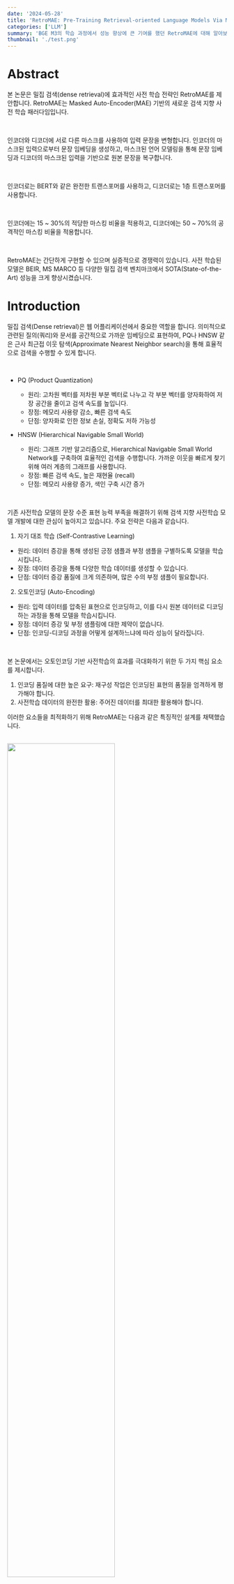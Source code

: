 ```yaml
---
date: '2024-05-28'
title: 'RetroMAE: Pre-Training Retrieval-oriented Language Models Via Masked Auto-Encoder 논문 리뷰'
categories: ['LLM']
summary: 'BGE M3의 학습 과정에서 성능 향상에 큰 기여를 했던 RetroMAE에 대해 알아보자!'
thumbnail: './test.png'
---
```


<div id="Abstract"></div>

# Abstract

본 논문은 밀집 검색(dense retrieval)에 효과적인 사전 학습 전략인 RetroMAE를 제안합니다. RetroMAE는 Masked Auto-Encoder(MAE) 기반의 새로운 검색 지향 사전 학습 패러다임입니다.

<br>

인코더와 디코더에 서로 다른 마스크를 사용하여 입력 문장을 변형합니다. 인코더의 마스크된 입력으로부터 문장 임베딩을 생성하고, 마스크된 언어 모델링을 통해 문장 임베딩과 디코더의 마스크된 입력을 기반으로 원본 문장을 복구합니다.

<br>

인코더로는 BERT와 같은 완전한 트랜스포머를 사용하고, 디코더로는 1층 트랜스포머를 사용합니다.

<br>

인코더에는 15 ~ 30%의 적당한 마스킹 비율을 적용하고, 디코더에는 50 ~ 70%의 공격적인 마스킹 비율을 적용합니다.

<br>

RetroMAE는 간단하게 구현할 수 있으며 실증적으로 경쟁력이 있습니다. 사전 학습된 모델은 BEIR, MS MARCO 등 다양한 밀집 검색 벤치마크에서 SOTA(State-of-the-Art) 성능을 크게 향상시켰습니다.

<div id="Introduction"></div>

# Introduction

밀집 검색(Dense retrieval)은 웹 어플리케이션에서 중요한 역할을 합니다. 의미적으로 관련된 질의(쿼리)와 문서를 공간적으로 가까운 임베딩으로 표현하여, PQ나 HNSW 같은 근사 최근접 이웃 탐색(Approximate Nearest Neighbor search)을 통해 효율적으로 검색을 수행할 수 있게 합니다.

<br>

- PQ (Product Quantization)

  - 원리: 고차원 벡터를 저차원 부분 벡터로 나누고 각 부분 벡터를 양자화하여 저장 공간을 줄이고 검색 속도를 높입니다.
  - 장점: 메모리 사용량 감소, 빠른 검색 속도
  - 단점: 양자화로 인한 정보 손실, 정확도 저하 가능성

- HNSW (Hierarchical Navigable Small World)
  - 원리: 그래프 기반 알고리즘으로, Hierarchical Navigable Small World Network를 구축하여 효율적인 검색을 수행합니다. 가까운 이웃을 빠르게 찾기 위해 여러 계층의 그래프를 사용합니다.
  - 장점: 빠른 검색 속도, 높은 재현율 (recall)
  - 단점: 메모리 사용량 증가, 색인 구축 시간 증가

<br>

기존 사전학습 모델의 문장 수준 표현 능력 부족을 해결하기 위해 검색 지향 사전학습 모델 개발에 대한 관심이 높아지고 있습니다. 주요 전략은 다음과 같습니다.

1. 자기 대조 학습 (Self-Contrastive Learning)

- 원리: 데이터 증강을 통해 생성된 긍정 샘플과 부정 샘플을 구별하도록 모델을 학습시킵니다.
- 장점: 데이터 증강을 통해 다양한 학습 데이터를 생성할 수 있습니다.
- 단점: 데이터 증강 품질에 크게 의존하며, 많은 수의 부정 샘플이 필요합니다.

2. 오토인코딩 (Auto-Encoding)

- 원리: 입력 데이터를 압축된 표현으로 인코딩하고, 이를 다시 원본 데이터로 디코딩하는 과정을 통해 모델을 학습시킵니다.
- 장점: 데이터 증강 및 부정 샘플링에 대한 제약이 없습니다.
- 단점: 인코딩-디코딩 과정을 어떻게 설계하느냐에 따라 성능이 달라집니다.

<br>

본 논문에서는 오토인코딩 기반 사전학습의 효과를 극대화하기 위한 두 가지 핵심 요소를 제시합니다.

1. 인코딩 품질에 대한 높은 요구: 재구성 작업은 인코딩된 표현의 품질을 엄격하게 평가해야 합니다.
2. 사전학습 데이터의 완전한 활용: 주어진 데이터를 최대한 활용해야 합니다.

이러한 요소들을 최적화하기 위해 RetroMAE는 다음과 같은 특징적인 설계를 채택했습니다.

<br>

<img style="width: 70%;" src="retroMAE/figure1.PNG">

- 새로운 MAE 워크플로우: 입력 문장은 두 개의 다른 마스크를 통해 두 번 변형됩니다.
  - 인코더는 첫 번째 마스크된 입력을 사용하여 문장 임베딩을 생성합니다.
  - 디코더는 두 번째 마스크된 입력과 문장 임베딩을 결합하여 마스크된 언어 모델링(MLM)을 통해 원본 문장을 복구합니다.
- 비대칭 구조: RetroMAE는 비대칭 모델 구조를 사용합니다.
  - 인코더는 입력 문장에 대한 판별적인 임베딩을 생성할 수 있는 완전한 BERT 모델입니다.
  - 디코더는 입력 문장을 재구성하는 역할을 수행하는 단일 레이어 트랜스포머로 구성되어 매우 단순화되었습니다.
- 비대칭 마스킹 비율: 인코더와 디코더의 입력에 대해 서로 다른 마스킹 비율을 적용합니다.
  - 인코더 입력은 MLM에서 일반적으로 사용되는 비율보다 약간 높은 15~30%로 마스킹됩니다.
  - 디코더 입력은 훨씬 더 공격적인 50~70% 비율로 마스킹됩니다.

RetroMAE의 설계는 다음과 같은 이유로 사전학습 효과를 높이는 데 유리합니다.

<br>

- 인코딩 품질 향상

기존의 auto-regression 방식은 디코딩 과정에서 접두사에만 집중할 수 있으며, MLM은 입력 토큰의 일부(15%)만 마스킹합니다.

<br>

RetroMAE는 디코딩을 위해 입력의 대부분을 공격적으로 마스킹하여 디코더 입력만으로는 재구성이 충분하지 않도록 만들고, 문장 임베딩에 크게 의존하도록 합니다.

<br>

그래서 인코더는 입력의 심층적인 의미를 포착해야 합니다.

- 학습 신호 생성

기존 MLM 방식은 입력 토큰의 15%에서만 학습 신호를 생성합니다. 반면, RetroMAE는 입력의 대부분에서 학습 신호를 생성할 수 있습니다.

<br>

디코더가 단일 레이어로 구성되었다는 점을 고려하여,  two-stream attention(Yang et al., 2019)과 position-specific attention mask(Dong et al., 2019)를 기반으로 향상된 디코딩을 제안합니다.

<br>

이를 통해 100%의 토큰을 재구성에 사용할 수 있으며, 각 토큰은 재구성을 위해 고유한 컨텍스트를 샘플링할 수 있습니다.

<br>

RetroMAE는 간단하게 구현할 수 있으며 실증적으로 경쟁력이 있습니다.

<br>

Wikipedia, BookCorpus, MS MARCO 말뭉치를 사용하여 BERT base scale 인코더를 학습했습니다.

<br>

zero-shot setting으로 BEIR에서 평균 45.2점을 기록했습니다.

<br>

지도 학습 설정에서 standard knowledge distillation procedures에 따라 MS MARCO passage retrieval에서 MRR@10 41.6을 달성했습니다

<br>

두 결과 모두 동일한 모델 크기 및 사전학습 조건에서 밀집 검색 모델 중 최고 수준의 성능입니다.

<div id="Methodology"></div>

# Methodology

본 논문에서는 검색 지향 사전학습을 위해 새로운 마스크된 오토인코더 모델을 개발했습니다. 이 모델은 두 가지 모듈로 구성됩니다.

- BERT-like 인코더 $ \Phi enc(·)$: 문장 임베딩을 생성합니다.
- 1층 트랜스포머 기반 디코더 $ \Phi dec(·)$: 문장을 재구성합니다.

### RetroMAE의 작동 방식:

1. 원본 문장 $X$를 $\widetilde{X}_{enc}$로 마스킹합니다.
2. $\widetilde{X}_{enc}$를 인코더에 입력하여 문장 임베딩 $h_{\widetilde{X}}$를 생성합니다.
3. 원본 문장 $X$를 다시 마스킹하여 (다른 마스크 사용) $\widetilde{X}_{dec를}$를 생성합니다.
4. $\widetilde{X}_{dec를}$와 $h_{\widetilde{X}}$를 함께 사용하여 디코더를 통해 원본 문장 $X$를 재구성합니다.

<img style="width: 100%;" src="retroMAE/figure2.PNG">

<div id="Encoding"></div>

## Encoding

인코딩 단계에서는 입력 문장 $X$를 $\widetilde{X}_{enc}$c로 변형합니다. 이 과정에서 일부 토큰이 무작위로 특수 토큰 [M]으로 대체됩니다.

<br>

이때 마스킹 비율은 15~30% 정도로 적당하게 설정하여 입력 정보의 대부분을 유지합니다.

<br>

변형된 입력 $\widetilde{X}_{enc}$는 인코더 $ \Phi enc(·)$에 의해 문장 임베딩 $h_{\widetilde{X}}$로 변환됩니다.

<br>

$h_{\widetilde{X}} ←  \Phi  enc(\widetilde{X}_{enc})$

<br>

인코더는 12개의 레이어와 768개의 hidden dimension을 갖는 BERT와 유사한 구조를 사용하며, 문장의 심층적인 의미를 효과적으로 포착합니다.

<br>

일반적인 관행에 따라, [CLS] 토큰의 최종 hidden 상태를 문장 임베딩으로 선택합니다.

<div id="Decoding"></div>

## Decoding

디코딩 단계에서는 입력 문장 $X$를 $\widetilde{X}_{dec}$로 변형합니다. 

<br>

이때 마스킹 비율은 인코더에서 사용된 것보다 더 공격적으로 50~70%의 토큰이 마스킹됩니다. 마스크된 입력은 문장 임베딩과 결합되어 디코더에 의해 원본 문장으로 재구성됩니다.

<br>

$H_{\widetilde{X}_{dec}} ← [h_{\widetilde{X}} , e_{x1} + p_1, ..., e_{xN} + p_N ]$

<br>

위 식에서 $e_{xi}$는 $x_i(x_i∈masked)$의 임베딩을 나타내며, 추가적인 위치 임베딩 $p_i$가 더해집니다.

<br>

최종적으로, 디코더 $Φ_{dec}$는 다음 목적 함수를 최적화하여 원본 문장 $X$를 재구성하도록 학습됩니다.

<br>

$L_{dec} =\sum_{x_i∈masked}CE(x_i |Φ_{dec}(H_{\widetilde{X}_{dec}}  ))$

<br>

CE는 cross-entropy loss를 의미합니다. 앞서 언급했듯이, 디코더는 1층 트랜스포머 기반으로 구성됩니다.

<br>

공격적인 마스킹과 매우 단순화된 네트워크 구조로 인해 디코딩은 어려운 작업이 되며, 이는 원본 입력을 높은 충실도로 복원하기 위해 고품질의 문장 임베딩 생성을 강제합니다.

<div id="Enhanced Decoding"></div>

## Enhanced Decoding

디코딩 과정의 한 가지 제약은 학습 신호(cross-entropy loss)가 마스크된 토큰에서만 얻어진다는 점입니다.

<br>

또한, 모든 마스크된 토큰은 항상 동일한 컨텍스트$(H_{\widetilde{X}_{dec}})$를 기반으로 재구성됩니다. 우리는 다음 두 가지 조건을 충족하면 사전 학습 효과를 더욱 향상시킬 수 있다고 주장합니다.

1. 입력 문장에서 더 많은 학습 신호를 얻을 수 있어야 합니다.
2. 재구성 작업이 다양한 컨텍스트를 기반으로 수행될 수 있어야 합니다.

이를 위해  two-stream self-attention(Yang et al., 2019)과 position-specific attention mask(Dong et al., 2019)에서 영감을 얻은 향상된 디코딩 방법을 제안합니다. 구체적으로, 디코딩 작업을 위해 두 개의 입력 스트림 $H_1$(쿼리) 및 $H_2$(컨텍스트)를 생성합니다.

<br>

$H_1 ← [h_{\widetilde{X}} + p_0, ..., h_{\widetilde{X}} + p_N ]$

$H_2 ← [h_{\widetilde{X}} , e_{x_1} + p_1, ..., e_{x_N} + p_N ]$

<br>

여기서 $e_{x_i}$는 마스킹 하지 않고 입력 문장 $X$의 모든 토큰에 대한 임베딩을 활용합니다.

<br>

또한, 위치 특정 어텐션 마스크 $M ∈ R^{L×L}$을 도입하여 self-attention을 수행합니다.

<br>

$Q = H_1W^Q, K = H_2W^K, V = H_2W^V$

<br>

$M_{ij}=\left\{\begin{matrix}
0, \; can \, be \, attended,\\−∞, \; masked;
\end{matrix}\right.$

<br>

$A = softmax(\frac{Q^T K }{\sqrt{d}} + M)V.$


<br>

출력 $A$는 $H_1$과 함께 원본 입력을 재구성하는 데 사용됩니다. 최종적으로 다음 목적 함수를 최적화합니다.

<br>

$L_{dec} = \sum_{x_i∈X} CE(x_i |A, H_1)$

<br>

디코더는 단 하나의 트랜스포머 레이어로 구성되어 있으므로, 각 토큰 $x_i$는 행렬 $M$의 $i$번째 행에서 볼 수 있는 컨텍스트를 기반으로 재구성됩니다. 

<br>

<img style="width: 46%;" src="retroMAE/sic1.PNG">

<br>

$s(X$≠$i)$: 현재 토큰 $x_i$를 제외한 나머지 입력 문장 $X$에서 일부 토큰들을 무작위로 선택

<br>

$(i$≠$0)$: 문장 시작 토큰 [CLS]에 해당하는 첫 번째 위치는 항상 모든 토큰에게 공개됩니다. 이는 문장 전체의 의미를 담고 있는 [CLS] 토큰을 모든 토큰이 참조할 수 있도록 하여 문맥 정보를 더 잘 활용하도록 합니다.

<br>

본 논문에서는 향상된 디코딩을 포함한 RetroMAE 사전 학습 워크플로우를 알고리즘 1로 요약합니다.

<br>

<img style="width: 50%;" src="retroMAE/algo1.PNG">

<br>

BERT의 기존 마스크된 언어 모델링(MLM) 작업은 인코더에 유지됩니다. 인코더의 손실 $L_{enc}$는 디코더의 손실 $L_{dec}$와 함께 최종 학습 손실을 구성합니다.

<br>

### RetroMAE 사전 학습 워크플로우의 특징

1. 까다로운 재구성 작업

공격적인 마스킹 비율과 매우 단순화된 디코더 네트워크 구조로 인해 재구성 작업이 어려워졌습니다. 이는 인코더가 입력 문장의 의미를 충분히 포착하도록 강제하여 고품질의 문장 임베딩을 생성하게 합니다.

2. 풍부한 사전 학습 신호

입력 문장의 모든 토큰이 재구성에 사용될 수 있으므로 비지도 말뭉치에서 풍부한 사전 학습 신호를 얻을 수 있습니다. 이는 기존 MLM 방식(마스크된 토큰의 15%만 사용)보다 더 많은 정보를 활용하여 모델을 학습시킬 수 있음을 의미합니다.

3. 간단한 구현

정교한 데이터 증강 및 부정 샘플링이 필요하지 않습니다. 디코더의 단순성으로 인해 BERT/RoBERTa 스타일의 기존 사전 학습과 유사한 계산 비용을 유지합니다.

<div id="Experimental Studies"></div>

# Experimental Studies

<div id=" Experiment Settings"></div>

##  Experiment Settings

###  Pre-training

- 영어 Wikipedia 및 BookCorpus

BERT (Devlin et al., 2019)에서 사용된 것과 동일한 사전 학습 말뭉치를 재사용합니다. SEED (Lu et al., 2021), Condenser (Gao and Callan, 2021)와 같은 이전 검색 지향 사전 학습 연구에서도 자주 사용되는 데이터셋입니다.

- MS MARCO 말뭉치

coCondenser (Gao and Callan, 2022)를 따라 MS MARCO(Bing 검색 엔진에서 얻은 질의와 문서 쌍으로 구성된 대규모 데이터셋) 말뭉치를 사용하여 밀집 검색을 위한 도메인 내 사전 학습 효과를 분석합니다. 

<br> 

MS MARCO 데이터셋을 사용한 in-domain pre-training이 MS MARCO 자체의 검색 성능에는 중요한 영향을 미치지만, 다른 데이터셋에는 큰 영향을 미치지 않는다는 것을 발견했습니다.

### Evaluation

1. MS MARCO (Nguyen et al., 2016)

Bing 검색에서 가져온 질의를 포함하며, 본 논문에서는 502,939개의 학습 질의와 6,980개의 평가 질의(Dev)를 포함하는 passage retrieval task를 사용합니다. 880만 개의 후보 passage 중에서 답변을 검색해야 합니다.

2. Natural Questions (Kwiatkowski et al., 2019)

Google에서 가져온 질의로 구성되며, 79,168개의 학습 질의, 8,757개의 개발 질의, 3,610개의 테스트 질의가 있습니다. 21,015,324개의 Wikipedia passage 중에서 답변을 검색해야 합니다.

3. BEIR benchmark (Thakur et al., 2021)

zero-shot 검색 성능을 평가합니다. BEIR은 사전 학습된 모델을 MS MARCO 질의로 미세 조정하고 다른 18개 데이터셋에 대한 zero-shot transferability을 평가합니다. 

<br>

저희 실험 연구에서는 세 가지 유형의 기준 방법(baseline methods)을 고려합니다.

### Generic models

본 실험에서는 다음과 같은 일반적인 사전 학습된 언어 모델을 사용합니다.

1. BERT (Devlin et al., 2019): 실제 응용에서 가장 널리 사용되는 사전 학습된 언어 모델입니다. 또한, 밀집 검색을 위한 인코딩 네트워크로 자주 미세 조정됩니다.

2. RoBERTa (Liu et al., 2019): 상당히 확장된 학습 데이터와 개선된 학습 설정을 통해 BERT를 향상시킨 모델입니다.

3. DeBERTa (He et al., 2020b): 분리된 어텐션 메커니즘과 향상된 마스크 디코더를 통해 BERT 및 RoBERTa를 더욱 개선한 모델입니다. GLUE 및 SuperGLUE와 같은 NLU 벤치마크에서 가장 강력한 사전 학습 모델 중 하나입니다.

### Retrieval oriented models

1. 자기 대조 학습 (Self-Contrastive Learning, SCL) 기반 모델

- SimCSE (Gao et al., 2021): 드롭아웃으로 증강된 앵커 문장의 여러 버전을 구별하도록 언어 모델을 학습합니다.
- LaPraDoR (Xu et al., 2022): 기존 ICT 사전학습(Guu et al., 2020; Chang et al., 2020)을 개선하여 쿼리 및 문서 인코더를 반복적으로 학습시켜 부정 샘플의 규모를 확장합니다.
- DiffCSE (Chuang et al., 2022): 자기 대조 학습과 조건부 차이 예측을 함께 활용하여 SimCSE를 향상시킵니다.

2. 오토인코딩 (Auto-Encoding, AE) 기반 모델

- Condenser (Gao and Callan, 2021): 문장 임베딩을 인코더의 중간 hidden state와 결합하여 마스크 언어 모델링(MLM) 디코더를 활용하여 마스크된 토큰을 예측합니다.
- SEED (Lu et al., 2021): 문장 임베딩을 사용하여 auto-regression 방식으로 원본 입력을 복구합니다.

### Implementation details

RetroMAE는 인코더로 bi-directional transformers를 사용하며, 12개의 레이어, 768개의 hidden dimension, 30522개의 토큰 어휘(BERT base와 동일)를 가지고 있습니다. 

<br>

디코더는 1개의 레이어로 구성된 트랜스포머입니다. 기본 마스킹 비율은 인코더의 경우 0.3, 디코더의 경우 0.5입니다.

- 학습 환경

  - 8개의 Nvidia A100 (40GB) GPU를 갖춘 머신에서 학습이 진행됩니다.
  - AdamW 옵티마이저를 사용하며, 학습률은 1e-4, 배치 크기는 디바이스당 32, 총 8 에폭 동안 학습합니다.
  
- 소프트웨어 환경

    - PyTorch 1.8 및 HuggingFace transformers 4.16으로 구현되었습니다.

- 평가 방법

  - Zero-shot 평가: BEIR의 공식 스크립트를 사용하여 사전 학습된 모델을 준비하고 평가합니다.
  
    <br>
  
  - 지도 학습 평가: DPR (Karpukhin et al., 2020) 및 ANCE (Xiong et al., 2020)를 사용하여 사전 학습된 모델을 미세 조정하고 평가합니다.

    <br>

  - MS MARCO 평가: standard knowledge distillation 기법을 사용하여 모델 성능을 평가합니다. <br>구체적으로, ANCE로 미세 조정된 bi-encoder가 질문과 관련 없지만 bi-encoder가 관련 있다고 잘못 판단하는 문서 hard negatives에 대해 BERT base scale cross-encoder를 학습시키고, KL-divergence를 최소화하여 bi-encoder를 추가로 미세 조정합니다. <br> <br> cross-encoder: 질문과 문서를 함께 입력으로 받아 관련성을 직접적으로 예측하는 모델 

<br>

이 방법은 배치 크기를 현저히 증가시킬 수 있습니다. 예를 들어, 텍스트 길이가 8192인 경우, 배치 크기를 20배 이상 증가시킬 수 있습니다.

4. GPU 간의 임베딩 공유

서로 다른 GPU에서 생성된 임베딩은 브로드캐스트되어, 분산 환경에서 각 디바이스가 모든 임베딩을 얻을 수 있게 합니다. 이는 배치 내 음성 샘플의 규모를 크게 확장합니다.

5. MCLS 전략

충분한 계산 자원이나 데이터가 없는 사용자를 위해, 긴 텍스트 모델을 훈련할 필요 없이 모델의 긴 텍스트 처리 능력을 향상시키는 MCLS 전략을 제안합니다.

<br>

이 전략은 추론 동안 텍스트 의미를 포착하기 위해 다중 CLS 토큰을 활용합니다. 

<br> 

구체적으로, 이 방법은 일정 수의 토큰마다 하나의 CLS 토큰을 삽입합니다(실험에서는 각 256개 토큰마다 하나의 “[CLS]” 토큰을 삽입). 각 CLS 토큰은 주변 토큰들로부터 의미 정보를 포착할 수 있습니다.

<br>

최종적으로, 모든 CLS 토큰의 마지막 은닉 상태들을 평균내어 최종 텍스트 임베딩을 얻습니다.

<div id="Experiment"></div>

# Experiment

<div id="Multi-Lingual Retrieval"></div>

## Multi-Lingual Retrieval

### 평가 방법

- MIRACL 벤치마크: MIRACL은 여러 언어로 구성된 질문과 지문 쌍으로 이루어진 검색 작업 세트입니다. 각 작업은 동일한 언어로 작성된 질문과 지문으로 구성되며, 총 18개 언어를 포함합니다.
   
   <br>
  
- Pyserini 검색 엔진: 검색 작업은 Pyserini 검색 엔진을 사용하여 수행됩니다. Pyserini는 다양한 검색 모델을 쉽게 구현하고 실험할 수 있도록 도와주는 오픈 소스 도구입니다.

   <br>

- 평가 지표: 검색 성능은 주로 nDCG@10 지표를 사용하여 평가합니다. nDCG@10은 검색 결과의 순위와 관련성을 고려하여 상위 10개 결과의 품질을 측정합니다. 또한, Recall@100 지표도 함께 측정하여 전체 검색 성능을 파악합니다.

### 비교 대상

- BM25: 전통적인 검색 모델로, 단어 빈도 및 역 문서 빈도를 기반으로 문서의 관련성을 계산합니다.
- mDPR3, mContriever4, mE5large, E5mistral-7b: 사전 학습된 언어 모델을 사용하여 질문과 지문을 벡터 공간에 매핑하고, 벡터 간 유사도를 기반으로 검색하는 Dense Retrieval 모델입니다.
- OpenAI3: OpenAI에서 최근 공개한 Text-Embedding-3-Large 모델로, 강력한 성능을 보이는 Dense Retrieval 모델입니다.

### 실험 설정

- BM25 토크나이저: BM25 모델은 XLM-Roberta 모델의 토크나이저를 사용합니다. 이는 mDPR3 모델과 동일한 토크나이저를 사용하여 두 모델 간 공정한 비교를 가능하게 하고, 검색 속도를 동일하게 유지하기 위함입니다.

직관적으로, contrastive objective를 최적화하는 것은 부정적 인스턴스를 서로 멀리 밀어내므로 균일성을 개선하거나 이방성 문제를 완화할 수 있습니다.

<br>

M3-Embedding은 Dense Retrieval 기능만으로도 다른 기준 모델들을 능가하는 우수한 검색 성능을 보여줍니다.

<br>

평균 성능뿐만 아니라 대부분의 개별 언어에서도 일관된 성능 우위를 유지합니다. 훨씬 더 큰 Mistral-7B 모델을 사용하고 영어 데이터로 특별히 학습된 E5mistral-7b와 비교해도 M3-Embedding은 영어에서는 비슷한 결과를, 다른 언어에서는 더 나은 결과를 보여줍니다.

<br>

M3-Embedding은 Sparse Retrieval 기능도 효과적으로 학습하여 모든 언어에서 일반적인 BM25 방식보다 우수한 성능을 나타냅니다.

<br>

Multi-Vector Retrieval은 질문과 지문 임베딩 간의 세밀한 상호 작용을 통해 관련성 점수를 계산하여 검색 성능을 추가적으로 향상시킵니다.

<br>

Dense Retrieval과 Sparse Retrieval 방식을 결합하면 각각의 방식보다 더 나은 성능을 얻을 수 있으며, 세 가지 방식, 즉 Dense Retrieval, Sparse Retrieval, Multi-Vector Retrieval을 모두 통합하면 최상의 성능을 달성할 수 있습니다.

<br>

<img style="width: 100%;" src="bge-m3/table2.PNG">

<div id="Cross-Lingual Retrieval"></div>

## Cross-Lingual Retrieval

25개의 비영어 언어로 작성된 질문을 포함하는 MKQA 벤치마크를 사용하여, 영어 위키피디아 말뭉치에서 정답 지문을 검색하는 작업을 수행합니다.

### 평가 방법

- MKQA 벤치마크: MKQA는 다국어 질문 응답(Multilingual Question Answering) 벤치마크로, 비영어 질문에 대해 영어 위키피디아에서 정답 지문을 찾는 작업을 포함합니다. 이를 통해 다양한 언어에 대한 검색 모델의 성능을 평가할 수 있습니다.
- BEIR 말뭉치: BEIR(Benchmarking IR Datasets)는 정보 검색(Information Retrieval) 작업을 위한 다양한 데이터 세트를 제공합니다. 본 실험에서는 BEIR에서 제공하는 잘 처리된 영어 위키피디아 말뭉치를 사용하여 검색 작업을 수행합니다.
- 평가 지표: 주요 평가 지표로 Recall@100을 사용합니다. Recall@100은 검색 결과 상위 100개 중 정답 지문이 포함된 비율을 나타내며, 교차 언어 검색 성능을 측정하는 데 유용한 지표입니다. 또한, 보조 지표로 Recall@20도 함께 보고합니다

다국어 검색 실험과 마찬가지로, M3-Embedding은 교차 언어 검색에서도 Dense Retrieval 기능만으로 다른 기준 모델들을 능가하는 우수한 성능을 보여줍니다.

<br>

MKQA 벤치마크에서는 MIRACL 벤치마크와 달리, E5mistral-7b와 같은 경쟁력 있는 기준 모델들이 일부 언어에서 M3-Embedding과 비슷하거나 더 나은 결과를 보여주기도 합니다.

<br>

그러나 기준 모델들은 아랍어(ar), 크메르어(km), 히브리어(he)와 같은 저자원 언어를 비롯한 많은 다른 언어에서 성능이 저하되는 경향을 보입니다.

<br>

반면, M3-Embedding은 포괄적인 비지도 학습 데이터를 통해 사전 학습되어 모든 언어에서 비교적 안정적인 성능을 유지합니다.

<br>

M3-Embedding (Sparse)는 여전히 BM25보다 우수하지만, 다른 방법들과 비교했을 때 성능이 좋지 않습니다. 이는 질문과 지문이 서로 다른 언어로 표현되어 교차 언어 검색에 사용할 수 있는 공통 용어가 매우 제한적이기 때문입니다.

<div id="Multilingual Long-Doc Retrieval"></div>

## Multilingual Long-Doc Retrieval

더 긴 시퀀스에 대한 검색 성능을 평가하기 위해 두 가지 벤치마크를 사용합니다.

1. MLDR (Multilingual Long-Doc Retrieval): 위키피디아, Wudao, mC4에서 추출한 다국어 문서로 구성된 벤치마크입니다. 다양한 언어로 작성된 긴 문서 검색 능력을 평가하는 데 사용됩니다.
2. NarrativeQA: 영어로만 구성된 벤치마크로, 긴 문서에서 질문에 대한 답변을 찾는 능력을 평가하는 데 사용됩니다.

이전 실험에서 사용했던 기준 모델 외에, 긴 문서 검색 능력이 뛰어난 다음 모델들을 추가로 비교합니다.

- JinaEmbeddingv2: 긴 문서 검색에 특화된 임베딩 모델입니다.
- text-embedding-ada-002, text-embedding-3-large: OpenAI에서 개발한 텍스트 임베딩 모델로, 긴 문서 검색에서 우수한 성능을 보여줍니다.

긴 문서 검색에서 M3 (Sparse) 방식이 Dense Retrieval 방식보다 더 효과적인 것으로 나타났습니다. M3 (Sparse)는 Dense Retrieval 방식보다 약 10 포인트 높은 성능을 보여주었습니다.

<br>

Multi-Vector Retrieval 방식 또한 인상적인 성능 향상을 가져왔습니다. M3 (Dense) 방식에 Multi-Vector Retrieval을 적용하면 5.1 포인트 이상의 성능 향상을 얻을 수 있습니다.

<br>

모든 검색 방법(Dense Retrieval, Sparse Retrieval, Multi-Vector Retrieval)을 결합하면 평균 65.0이라는 뛰어난 성능을 달성할 수 있습니다.

<br>

M3-Embedding이 긴 문서 검색에서 왜 경쟁력을 갖는지 탐구하기 위해, 몇 가지 추가 실험을 진행했습니다.

<br>

미세 조정 단계에서 긴 문서 데이터를 제외한 후 성능을 측정했습니다. 결과적으로, 긴 문서 데이터 없이 미세 조정된 Dense Retrieval 모델 (Dense-w.o.long)도 대부분의 기준 모델보다 우수한 성능을 보였습니다.

<br>

이는 M3-Embedding의 경쟁력이 사전 학습 단계에서 이미 잘 확립되었음을 시사합니다.

<br>

문서 검색을 위한 데이터나 GPU 자원이 부족한 상황을 해결하기 위해 MCLS라는 간단한 전략을 제안했습니다. 실험 결과, MCLS는 긴 문서 학습이 없이도 검색 성능을 크게 향상시킬 수 있음을 확인했습니다 (41.2 → 45.0).

<br>

NarrativeQA 벤치마크에서도 MLDR과 유사한 결과를 얻었습니다. 특히, 시퀀스 길이가 길어질수록 M3-Embedding은 기준 모델 대비 우위를 점차 확대하며 긴 입력 처리 능력을 입증했습니다.

<div id="Ablation study"></div>

## Ablation study

### Self-knowledge distillation

MIRACL 벤치마크 평가 결과에 따르면, 원본 방법(M3 w.skd)이 Dense, Sparse, Multi-vec 모든 설정에서 절제된 방법(M3-w.o.skd)보다 더 나은 성능을 보였습니다. 

<br>

특히 Sparse Retrieval에서 그 영향이 더욱 뚜렷하게 나타났는데, 이는 Dense Retrieval과 Sparse Retrieval 방법 간의 비호환성을 시사합니다.

<img style="width: 100%; margin-top: 20px;" src="bge-m3/table6.PNG">

### Impact of multi-stage training

- Fine-tuning: XLM-Roberta 모델을 직접 미세 조정하여 검색 모델을 학습합니다.
- RetroMAE + Fine-tuning: RetroMAE로 학습된 모델을 미세 조정하여 검색 모델을 학습합니다.
- RetroMAE + Unsup + Fine-tuning: RetroMAE로 학습된 후 비지도 학습 데이터로 사전 학습된 모델을 미세 조정하여 검색 모델을 학습합니다.

<img style="width: 60%;" src="bge-m3/table7.PNG">

<br>

RetroMAE를 통해 모델을 학습하면 검색 성능이 크게 향상됩니다. 이는 RetroMAE가 모델의 언어 이해 능력을 향상시키는 데 효과적임을 보여줍니다.

<br>

RetroMAE 학습 후 비지도 학습 데이터로 추가적인 사전 학습을 수행하면 임베딩 모델의 검색 능력이 더욱 향상됩니다. 이는 비지도 학습을 통해 모델이 더 풍부한 의미 표현을 학습할 수 있음을 시사합니다.
